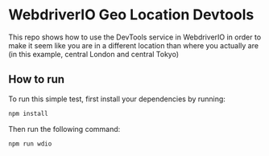 # WebdriverIO Geo Location Devtools

This repo shows how to use the DevTools service in WebdriverIO in order to make it seem like you are in a different location than where you actually are (in this example, central London and central Tokyo)

## How to run

To run this simple test, first install your dependencies by running:

```sh
npm install
```

Then run the following command:

```sh
npm run wdio
```
